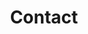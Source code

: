---
layout: contact
title: Contact
permalink: /contact/
description: 
nav: true
order: 5
social: true  # includes social icons at the bottom of the page

profile:
  # contact: >
  #    <p>pranavateja.surukuchi@yale.edu</p>

  mailing: >
     <p>Pranava Teja Surukuchi <br>
     Department of Physics, Wright Laboratory<br>
     Yale University<br>
     266 Whitney Ave<br>
     New Haven, CT-06511</p>

social: true  # includes social icons at the bottom of the page
---